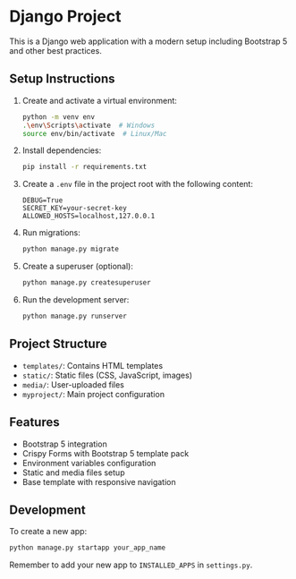 # Django Project

This is a Django web application with a modern setup including Bootstrap 5 and other best practices.

## Setup Instructions

1. Create and activate a virtual environment:
   ```bash
   python -m venv env
   .\env\Scripts\activate  # Windows
   source env/bin/activate  # Linux/Mac
   ```

2. Install dependencies:
   ```bash
   pip install -r requirements.txt
   ```

3. Create a `.env` file in the project root with the following content:
   ```
   DEBUG=True
   SECRET_KEY=your-secret-key
   ALLOWED_HOSTS=localhost,127.0.0.1
   ```

4. Run migrations:
   ```bash
   python manage.py migrate
   ```

5. Create a superuser (optional):
   ```bash
   python manage.py createsuperuser
   ```

6. Run the development server:
   ```bash
   python manage.py runserver
   ```

## Project Structure

- `templates/`: Contains HTML templates
- `static/`: Static files (CSS, JavaScript, images)
- `media/`: User-uploaded files
- `myproject/`: Main project configuration

## Features

- Bootstrap 5 integration
- Crispy Forms with Bootstrap 5 template pack
- Environment variables configuration
- Static and media files setup
- Base template with responsive navigation

## Development

To create a new app:
```bash
python manage.py startapp your_app_name
```

Remember to add your new app to `INSTALLED_APPS` in `settings.py`. 